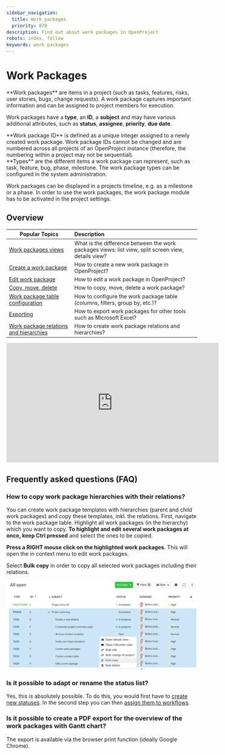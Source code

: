 ```yaml
---
sidebar_navigation:
  title: Work packages
  priority: 870
description: Find out about work packages in OpenProject
robots: index, follow
keywords: work packages
---
```


# Work Packages

<div class="glossary">
**Work packages** are items in a project (such as tasks, features, risks, user stories, bugs, change requests). A work package captures important information and can be assigned to project members for execution. 
</div>

Work packages have a **type**, an **ID**, a **subject** and may have various additional attributes, such as **status**, **assignee**, **priority**, **due date**.

<div class="glossary">**Work package ID** is defined as a unique integer assigned to a newly created work package. Work package IDs cannot be changed and are numbered across all projects of an OpenProject instance (therefore, the numbering within a project may not be sequential).</div>
<div class="glossary">
**Types** are the different items a work package can represent, such as task, feature, bug, phase, milestone. The work package types can be configured in the system administration.
</div>

Work packages can be displayed in a projects timeline, e.g. as a milestone or a phase. In order to use the work packages, the work package module has to be activated in the project settings.

## Overview

| Popular Topics                                               | Description                                                  |
| ------------------------------------------------------------ | :----------------------------------------------------------- |
| [Work packages views](work-package-views)                    | What is the difference between the work packages views: list view, split screen view, details view? |
| [Create a work package](#create-work-packages)               | How to create a new work package in OpenProject?             |
| [Edit work package](edit-work-package)                       | How to edit a work package in OpenProject?                   |
| [Copy, move, delete](copy-move-delete)                       | How to copy, move, delete a work package?                    |
| [Work package table configuration](work-package-table-configuration) | How to configure the work package table (columns, filters, group by, etc.)? |
| [Exporting](exporting)                                       | How to export work packages for other tools such as Microsoft Excel? |
| [Work package relations and hierarchies](work-package-relations-hierarchies) | How to create work package relations and hierarchies?        |

<iframe width="560" height="315" src="https://www.youtube.com/embed/H-M6k-fFht8" frameborder="0" allow="accelerometer; autoplay; encrypted-media; gyroscope; picture-in-picture" allowfullscreen></iframe>

## Frequently asked questions (FAQ)

### How to copy work package hierarchies with their relations?

You can create work package templates with hierarchies (parent and child work packages) and copy these templates, inkl. the relations.
First, navigate to the work package table. Highlight all work packages (in the hierarchy) which you want to copy. **To highlight and edit several work packages at once, keep Ctrl pressed** and select the ones to be copied.

**Press a RIGHT mouse click on the highlighted work packages**. This will open the in context menu to edit work packages.

Select **Bulk copy** in order to copy all selected work packages including their relations.

![image-20200331132513748](image-20200331132513748.png)

### Is it possible to adapt or rename the status list?

Yes, this is absolutely possible. To do this, you would first have to [create new statuses](https://docs.openproject.org/system-admin-guide/manage-work-packages/work-package-status/).
In the second step you can then [assign them to workflows](https://docs.openproject.org/system-admin-guide/manage-work-packages/work-package-workflows/).

### Is it possible to create a PDF export for the overview of the work packages with Gantt chart?

The export is available via the browser print function (ideally Google Chrome).
